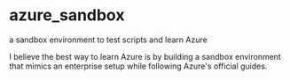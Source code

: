 # azure_sandbox
a sandbox environment to test scripts and learn Azure

I believe the best way to learn Azure is by building a sandbox environment that mimics an enterprise setup while following Azure's official guides.